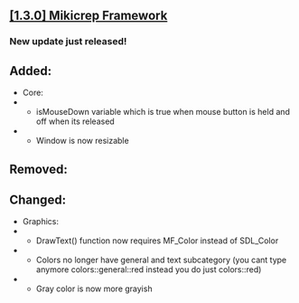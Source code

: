 ## [[1.3.0] Mikicrep Framework](https://miki.macakom.net/projects/mf)
### New update just released!

## Added:
- Core:
- - isMouseDown variable which is true when mouse button is held and off when its released
- - Window is now resizable

## Removed:

## Changed:
- Graphics:
- - DrawText() function now requires MF_Color instead of SDL_Color
- - Colors no longer have general and text subcategory (you cant type anymore colors::general::red instead you do just colors::red)
- - Gray color is now more grayish